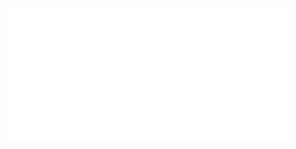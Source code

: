 ![carbon (1)](https://raw.githubusercontent.com/boatrainlsz/my-image-hosting/main/202203180952221.svg)